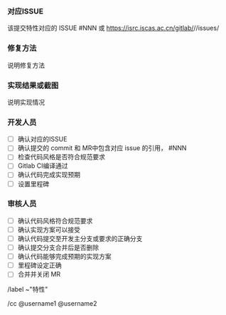 

### 对应ISSUE

该提交特性对应的 ISSUE #NNN 或 https://isrc.iscas.ac.cn/gitlab/<groupname>/<projectname>/issues/<xxx>

### 修复方法

说明修复方法

### 实现结果或截图

说明实现情况

### 开发人员

- [ ] 确认对应的ISSUE
- [ ] 确认提交的 commit 和 MR中包含对应 issue 的引用， #NNN
- [ ] 检查代码风格是否符合规范要求
- [ ] Gitlab CI编译通过
- [ ] 确认代码完成实现预期
- [ ] 设置里程碑

### 审核人员

- [ ] 确认代码风格符合规范要求
- [ ] 确认实现方案可以接受
- [ ] 确认代码提交至开发主分支或要求的正确分支
- [ ] 确认提交分支合并后是否删除
- [ ] 确认代码能够完成预期的实现方案
- [ ] 里程碑设定正确
- [ ] 合并并关闭 MR

/label ~"特性"

/cc @username1  @username2